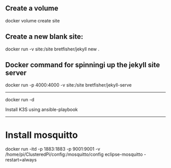 ## Create a volume
docker volume create site

## Create a new blank site:
docker run -v site:/site bretfisher/jekyll new .


## Docker command for spinningi up the jekyll site server
docker run -p 4000:4000 -v site:/site bretfisher/jekyll-serve

---
docker run -d 

Install K3S using ansible-playbook

---

# Install mosquitto
docker run -itd -p 1883:1883 -p 9001:9001 -v /home/pi/ClusteredPi/config:/mosquitto/config eclipse-mosquitto -restart=always
